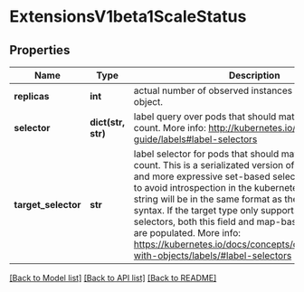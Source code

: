 # ExtensionsV1beta1ScaleStatus

## Properties
Name | Type | Description | Notes
------------ | ------------- | ------------- | -------------
**replicas** | **int** | actual number of observed instances of the scaled object. | 
**selector** | **dict(str, str)** | label query over pods that should match the replicas count. More info: http://kubernetes.io/docs/user-guide/labels#label-selectors | [optional] 
**target_selector** | **str** | label selector for pods that should match the replicas count. This is a serializated version of both map-based and more expressive set-based selectors. This is done to avoid introspection in the kubernetes.clients. The string will be in the same format as the query-param syntax. If the target type only supports map-based selectors, both this field and map-based selector field are populated. More info: https://kubernetes.io/docs/concepts/overview/working-with-objects/labels/#label-selectors | [optional] 

[[Back to Model list]](../README.md#documentation-for-models) [[Back to API list]](../README.md#documentation-for-api-endpoints) [[Back to README]](../README.md)


